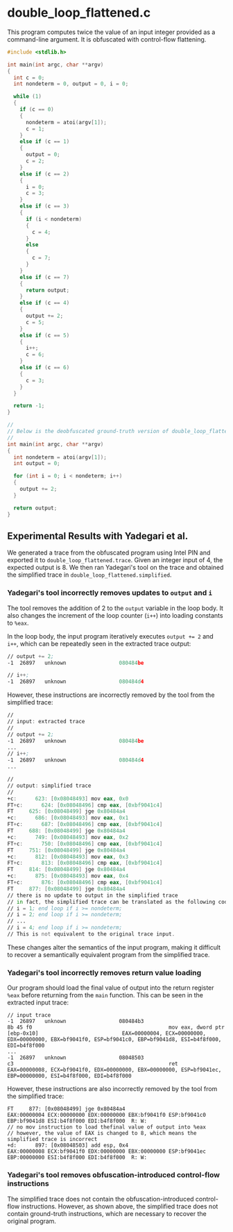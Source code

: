 # double_loop_flattened.c

This program computes twice the value of an input integer provided as a command-line argument.
It is obfuscated with control-flow flattening.

```c
#include <stdlib.h>

int main(int argc, char **argv)
{
  int c = 0;
  int nondeterm = 0, output = 0, i = 0;

  while (1)
  {
    if (c == 0)
    {
      nondeterm = atoi(argv[1]);
      c = 1;
    }
    else if (c == 1)
    {
      output = 0;
      c = 2;
    }
    else if (c == 2)
    {
      i = 0;
      c = 3;
    }
    else if (c == 3)
    {
      if (i < nondeterm)
      {
        c = 4;
      }
      else
      {
        c = 7;
      }
    }
    else if (c == 7)
    {
      return output;
    }
    else if (c == 4)
    {
      output += 2;
      c = 5;
    }
    else if (c == 5)
    {
      i++;
      c = 6;
    }
    else if (c == 6)
    {
      c = 3;
    }
  }

  return -1;
}

//
// Below is the deobfuscated ground-truth version of double_loop_flattened.c:
//
int main(int argc, char **argv)
{
  int nondeterm = atoi(argv[1]);
  int output = 0;

  for (int i = 0; i < nondeterm; i++)
  {
    output += 2;
  }

  return output;
}
```

## Experimental Results with Yadegari et al.

We generated a trace from the obfuscated program using Intel PIN and exported it to `double_loop_flattened.trace`.
Given an integer input of 4, the expected output is 8.
We then ran Yadegari's tool on the trace and obtained the simplified trace in `double_loop_flattened.simplified`.

### Yadegari's tool incorrectly removes updates to `output` and `i`

The tool removes the addition of 2 to the `output` variable in the loop body.
It also changes the increment of the loop counter (`i++`) into loading constants to `%eax`.

In the loop body, the input program iteratively executes `output += 2` and `i++`,
which can be repeatedly seen in the extracted trace output:
```asm
// output += 2;
-1	26897	unknown             	080484be	                                        	83 45 f0 02                                       	add dword ptr [ebp-0x10], 0x2                     		EAX=00000001, ECX=00000000, EDX=00000000, EBX=bf9041f0, ESP=bf9041c0, EBP=bf9041d8, ESI=b4f8f000, EDI=b4f8f000

// i++;
-1	26897	unknown             	080484d4	                                        	83 45 f4 01                                       	add dword ptr [ebp-0xc], 0x1                      		EAX=00000001, ECX=00000000, EDX=00000000, EBX=bf9041f0, ESP=bf9041c0, EBP=bf9041d8, ESI=b4f8f000, EDI=b4f8f000
```

However, these instructions are incorrectly removed by the tool from the simplified trace:

```asm
//
// input: extracted trace
//
// output += 2;
-1	26897	unknown             	080484be	                                        	83 45 f0 02                                       	add dword ptr [ebp-0x10], 0x2                     		EAX=00000001, ECX=00000000, EDX=00000000, EBX=bf9041f0, ESP=bf9041c0, EBP=bf9041d8, ESI=b4f8f000, EDI=b4f8f000
...
// i++;
-1	26897	unknown             	080484d4	                                        	83 45 f4 01                                       	add dword ptr [ebp-0xc], 0x1                      		EAX=00000001, ECX=00000000, EDX=00000000, EBX=bf9041f0, ESP=bf9041c0, EBP=bf9041d8, ESI=b4f8f000, EDI=b4f8f000
...

//
// output: simplified trace
//
+c:      623: [0x08048493] mov eax, 0x0                                                                               EAX:00000004 ECX:00000000 EDX:00000000 EBX:bf9041f0 ESP:bf9041c0 EBP:bf9041d8 ESI:b4f8f000 EDI:b4f8f000  R: W: 
FT+c:      624: [0x08048496] cmp eax, [0xbf9041c4]                                                                      EAX:00000000 ECX:00000000 EDX:00000000 EBX:bf9041f0 ESP:bf9041c0 EBP:bf9041d8 ESI:b4f8f000 EDI:b4f8f000  R: 0xbf9041c4--0xbf9041c7; W: 
FT     625: [0x08048499] jge 0x80484a4                                                                              EAX:00000000 ECX:00000000 EDX:00000000 EBX:bf9041f0 ESP:bf9041c0 EBP:bf9041d8 ESI:b4f8f000 EDI:b4f8f000  R: W: 
+c:      686: [0x08048493] mov eax, 0x1                                                                               EAX:00000000 ECX:00000000 EDX:00000000 EBX:bf9041f0 ESP:bf9041c0 EBP:bf9041d8 ESI:b4f8f000 EDI:b4f8f000  R: W: 
FT+c:      687: [0x08048496] cmp eax, [0xbf9041c4]                                                                      EAX:00000001 ECX:00000000 EDX:00000000 EBX:bf9041f0 ESP:bf9041c0 EBP:bf9041d8 ESI:b4f8f000 EDI:b4f8f000  R: 0xbf9041c4--0xbf9041c7; W: 
FT     688: [0x08048499] jge 0x80484a4                                                                              EAX:00000001 ECX:00000000 EDX:00000000 EBX:bf9041f0 ESP:bf9041c0 EBP:bf9041d8 ESI:b4f8f000 EDI:b4f8f000  R: W: 
+c:      749: [0x08048493] mov eax, 0x2                                                                               EAX:00000001 ECX:00000000 EDX:00000000 EBX:bf9041f0 ESP:bf9041c0 EBP:bf9041d8 ESI:b4f8f000 EDI:b4f8f000  R: W: 
FT+c:      750: [0x08048496] cmp eax, [0xbf9041c4]                                                                      EAX:00000002 ECX:00000000 EDX:00000000 EBX:bf9041f0 ESP:bf9041c0 EBP:bf9041d8 ESI:b4f8f000 EDI:b4f8f000  R: 0xbf9041c4--0xbf9041c7; W: 
FT     751: [0x08048499] jge 0x80484a4                                                                              EAX:00000002 ECX:00000000 EDX:00000000 EBX:bf9041f0 ESP:bf9041c0 EBP:bf9041d8 ESI:b4f8f000 EDI:b4f8f000  R: W: 
+c:      812: [0x08048493] mov eax, 0x3                                                                               EAX:00000002 ECX:00000000 EDX:00000000 EBX:bf9041f0 ESP:bf9041c0 EBP:bf9041d8 ESI:b4f8f000 EDI:b4f8f000  R: W: 
FT+c:      813: [0x08048496] cmp eax, [0xbf9041c4]                                                                      EAX:00000003 ECX:00000000 EDX:00000000 EBX:bf9041f0 ESP:bf9041c0 EBP:bf9041d8 ESI:b4f8f000 EDI:b4f8f000  R: 0xbf9041c4--0xbf9041c7; W: 
FT     814: [0x08048499] jge 0x80484a4                                                                              EAX:00000003 ECX:00000000 EDX:00000000 EBX:bf9041f0 ESP:bf9041c0 EBP:bf9041d8 ESI:b4f8f000 EDI:b4f8f000  R: W: 
+c:      875: [0x08048493] mov eax, 0x4                                                                               EAX:00000003 ECX:00000000 EDX:00000000 EBX:bf9041f0 ESP:bf9041c0 EBP:bf9041d8 ESI:b4f8f000 EDI:b4f8f000  R: W: 
FT+c:      876: [0x08048496] cmp eax, [0xbf9041c4]                                                                      EAX:00000004 ECX:00000000 EDX:00000000 EBX:bf9041f0 ESP:bf9041c0 EBP:bf9041d8 ESI:b4f8f000 EDI:b4f8f000  R: 0xbf9041c4--0xbf9041c7; W: 
FT     877: [0x08048499] jge 0x80484a4
// there is no update to output in the simplified trace
// in fact, the simplified trace can be translated as the following code snippet:
// i = 1; end loop if i >= nondeterm;
// i = 2; end loop if i >= nondeterm;
// ...
// i = 4; end loop if i >= nondeterm;
// This is not equivalent to the original trace input.
```

These changes alter the semantics of the input program, making it difficult
to recover a semantically equivalent program from the simplified trace.


### Yadegari's tool incorrectly removes return value loading

Our program should load the final value of output into the return register `%eax`
before returning from the `main` function. This can be seen in the extracted input
trace:

```
// input trace
-1	26897	unknown             	080484b3	                                        	8b 45 f0                                          	mov eax, dword ptr [ebp-0x10]                     		EAX=00000004, ECX=00000000, EDX=00000000, EBX=bf9041f0, ESP=bf9041c0, EBP=bf9041d8, ESI=b4f8f000, EDI=b4f8f000
...
-1	26897	unknown             	08048503	                                        	c3                                                	ret                                               		EAX=00000008, ECX=bf9041f0, EDX=00000000, EBX=00000000, ESP=bf9041ec, EBP=00000000, ESI=b4f8f000, EDI=b4f8f000
```

However, these instructions are also incorrectly removed by the tool from the simplified trace:

```
FT     877: [0x08048499] jge 0x80484a4                                                                              EAX:00000004 ECX:00000000 EDX:00000000 EBX:bf9041f0 ESP:bf9041c0 EBP:bf9041d8 ESI:b4f8f000 EDI:b4f8f000  R: W: 
// no mov instruction to load thefinal value of output into %eax
// however, the value of EAX is changed to 8, which means the simplified trace is incorrect
+d:      897: [0x08048503] add esp, 0x4                                                                               EAX:00000008 ECX:bf9041f0 EDX:00000000 EBX:00000000 ESP:bf9041ec EBP:00000000 ESI:b4f8f000 EDI:b4f8f000  R: W: 
```

### Yadegari's tool removes obfuscation-introduced control-flow instructions

The simplified trace does not contain the obfuscation-introduced control-flow instructions.
However, as shown above, the simplified trace does not contain ground-truth instructions,
which are necessary to recover the original program.
